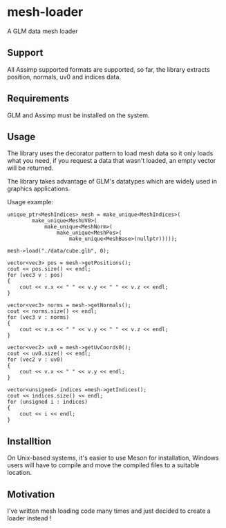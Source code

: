 # mesh-loader

A GLM data mesh loader

## Support
All Assimp supported formats are supported, so far, the library extracts position, normals, uv0 and indices data.

## Requirements
GLM and Assimp must be installed on the system.

## Usage
The library uses the decorator pattern to load mesh data so it only loads what you need, if you request a data that wasn't loaded, an empty vector will be returned.

The library takes advantage of GLM's datatypes which are widely used in graphics applications.

Usage example:
```
unique_ptr<MeshIndices> mesh = make_unique<MeshIndices>(
        make_unique<MeshUV0>(
            make_unique<MeshNorm>(
                make_unique<MeshPos>(
                    make_unique<MeshBase>(nullptr)))));

mesh->load("./data/cube.glb", 0);

vector<vec3> pos = mesh->getPositions();
cout << pos.size() << endl;
for (vec3 v : pos)
{
    cout << v.x << " " << v.y << " " << v.z << endl;
}

vector<vec3> norms = mesh->getNormals();
cout << norms.size() << endl;
for (vec3 v : norms)
{
    cout << v.x << " " << v.y << " " << v.z << endl;
}

vector<vec2> uv0 = mesh->getUvCoords0();
cout << uv0.size() << endl;
for (vec2 v : uv0)
{
    cout << v.x << " " << v.y << endl;
}

vector<unsigned> indices =mesh->getIndices();
cout << indices.size() << endl;
for (unsigned i : indices)
{
    cout << i << endl;
}
```

## Installtion
On Unix-based systems, it's easier to use Meson for installation, Windows users will have to compile and move the compiled files to a suitable location.

## Motivation
I've written mesh loading code many times and just decided to create a loader instead !